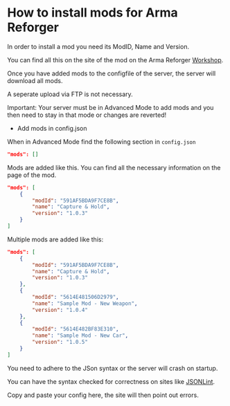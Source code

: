 # How to install mods for Arma Reforger

In order to install a mod you need its ModID, Name and Version.

You can find all this on the site of the mod on the Arma Reforger [Workshop](https://reforger.armaplatform.com/workshop/).

Once you have added mods to the configfile of the server, the server will download all mods.

A seperate upload via FTP is not necessary.

Important: Your server must be in Advanced Mode to add mods and you then need to stay in that mode or changes are reverted!

- Add mods in config.json

When in Advanced Mode find the following section in `config.json`
```json
"mods": []
```
Mods are added like this. You can find all the necessary information on the page of the mod.
```json
"mods": [
    {
        "modId": "591AF5BDA9F7CE8B",
        "name": "Capture & Hold",
        "version": "1.0.3"
    }
]
```
Multiple mods are added like this:
```json
"mods": [
    {
        "modId": "591AF5BDA9F7CE8B",
        "name": "Capture & Hold",
        "version": "1.0.3"
    },
    {
        "modId": "5614E481506D2979",
        "name": "Sample Mod - New Weapon",
        "version": "1.0.4"
    },
    {
        "modId": "5614E482BF83E310",
        "name": "Sample Mod - New Car",
        "version": "1.0.5"
    }
]
```
You need to adhere to the JSon syntax or the server will crash on startup.

You can have the syntax checked for correctness on sites like [JSONLint](https://jsonlint.com/).

Copy and paste your config here, the site will then point out errors.
